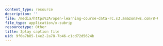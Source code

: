 ```yaml
---
content_type: resource
description: ''
file: /media/https%3A/open-learning-course-data-rc.s3.amazonaws.com/8-01sc-classical-mechanics-fall-2016/9f0a7b8514e22a787b46c1cd72d5624b_mqFIqnCPak.srt
file_type: application/x-subrip
resourcetype: Other
title: 3play caption file
uid: 9f0a7b85-14e2-2a78-7b46-c1cd72d5624b
---
```

